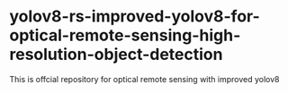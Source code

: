 # yolov8-rs-improved-yolov8-for-optical-remote-sensing-high-resolution-object-detection
This is offcial repository for optical remote sensing with improved yolov8
